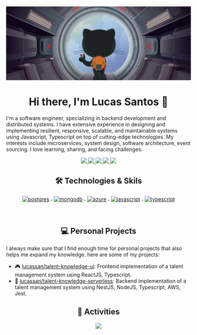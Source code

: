 ![](header.png)

<h1 align="center">Hi there, I'm Lucas Santos 👋</h1>

I'm a software engineer, specializing in backend development and distributed systems. I have extensive experience in designing and implementing resilient, responsive, scalable, and maintainable systems using Javascript, Typescript on top of cutting-edge technologies. My interests include microservices, system design, software architecture, event sourcing. I love learning, sharing, and facing challenges.

<p align="center"> 
 <a href="https://twitter.com/luke_germano" alt="lucas santos twitter">
   <img src="https://img.shields.io/badge/%20-Twitter-%231DA1F2?logo=twitter&logoColor=white&style=for-the-badge" />
 </a>
 <a href="https://lucassan.github.io" alt="lucas santos blog">
   <img src="https://img.shields.io/static/v1?style=for-the-badge&message=Blog&color=%23F58025&logo=rss&logoColor=FFFFFF&label=" />
 </a>
 <a href="https://github.com/LucasSan" alt="lucas santos github">
   <img src="https://img.shields.io/badge/%20-GitHub-black?logo=GitHub&logoColor=white&style=for-the-badge" />
 </a>
 <a href="https://www.linkedin.com/in/lukegermano" alt="lucas santos linkedin">
   <img src="https://img.shields.io/badge/%20-LinkedIn-%230A66C2?logo=linkedin&logoColor=white&style=for-the-badge&link=https://www.linkedin.com/in/mehdihadeli" />
 </a>
 <a>
   <img src="https://komarev.com/ghpvc/?username=lucassan&color=ff69b4&style=for-the-badge" />
 </a>
</p>

<h2 align="center">🛠 Technologies & Skils</h2>

<p align="center">
    <a href="">
        <img src="https://cdn.jsdelivr.net/gh/devicons/devicon/icons/postgresql/postgresql-original-wordmark.svg"
            width="54" height="54" alt="postgres" style="vertical-align:top; margin:4px">
    </a>
    <a href="https://www.mongodb.com/">
        <img src="https://cdn.jsdelivr.net/gh/devicons/devicon/icons/mongodb/mongodb-original-wordmark.svg" width="54"
            height="54" alt="mongodb" style="vertical-align:top; margin:4px;">
    </a>
    <a href="https://aws.amazon.com">
        <img src="https://cdn.jsdelivr.net/gh/devicons/devicon/icons/amazonwebservices/amazonwebservices-original.svg" width="54" height="54"
            alt="azure" style="vertical-align:top; margin:4px">
    </a>
    <a href="">
        <img src="https://cdn.jsdelivr.net/gh/devicons/devicon/icons/javascript/javascript-original.svg" width="54"
            height="54" alt="javascript" style="vertical-align:top; margin:4px">
    </a>
    <a href="">
        <img src="https://cdn.jsdelivr.net/gh/devicons/devicon/icons/typescript/typescript-original.svg"
            alt="typescript" width="54" height="54" style="vertical-align:top; margin:4px;">
    </a>
</p>

<br/>

<h2 align="center">💻 Personal Projects</h2>

<p align="left">
  I always make sure that I find enough time for personal projects that also helps me expand my knowledge. here are some of my projects:
</p>

- 🎮 [lucassan/talent-knowledge-ui](https://github.com/LucasSan/telent-knowledge-ui): Frontend implementation of a talent management system using ReactJS, Typescript.
- 🚀 [lucassan/talent-knowledge-serverless](https://github.com/LucasSan/talent-knowledge-serverless): Backend implementation of a talent management system using NestJS, NodeJS, Typescript, AWS, Jest.

<h2 align="center">🚀 Activities</h2>
<p align="center">
  <a href="#" alt="mehdi hadeli's github stats"><img src="https://github-readme-stats.vercel.app/api?username=lucassan" /></a>
</p>
